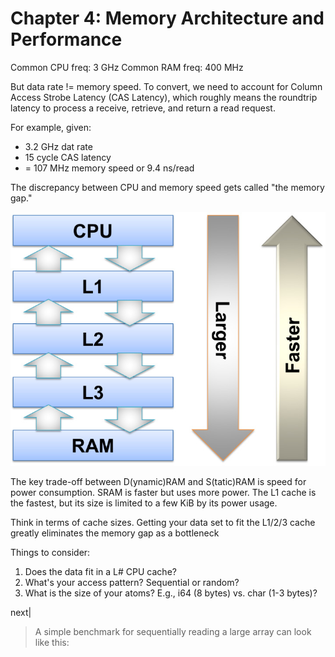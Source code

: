 Chapter 4: Memory Architecture and Performance
========================================

Common CPU freq: 3 GHz
Common RAM freq: 400 MHz

But data rate != memory speed.
To convert, we need to account for Column Access Strobe Latency
(CAS Latency), which roughly means the roundtrip latency to process a
receive, retrieve, and return a read request.

For example, given:
* 3.2 GHz dat rate
* 15 cycle CAS latency
* = 107 MHz memory speed or 9.4 ns/read

The discrepancy between CPU and memory speed gets called "the memory gap."

![The memory hierarchy](./CPU_Memory_Hierarchy.jpg)

The key trade-off between D(ynamic)RAM and S(tatic)RAM is speed for power
consumption. SRAM is faster but uses more power. The L1 cache is the
fastest, but its size is limited to a few KiB by its power usage.

Think in terms of cache sizes. Getting your data set to fit the L1/2/3 cache
greatly eliminates the memory gap as a bottleneck

Things to consider:
1. Does the data fit in a L# CPU cache?
2. What's your access pattern? Sequential or random?
3. What is the size of your atoms? E.g., i64 (8 bytes) vs. char (1-3 bytes)?

next|
> A simple benchmark for sequentially reading a large array can look like this:
